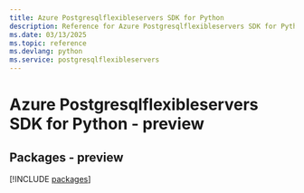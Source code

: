 ```yaml
---
title: Azure Postgresqlflexibleservers SDK for Python
description: Reference for Azure Postgresqlflexibleservers SDK for Python
ms.date: 03/13/2025
ms.topic: reference
ms.devlang: python
ms.service: postgresqlflexibleservers
---
```

# Azure Postgresqlflexibleservers SDK for Python - preview
## Packages - preview
[!INCLUDE [packages](postgresqlflexibleservers-index.md)]